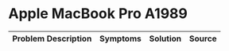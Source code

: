 # Apple MacBook Pro A1989

| Problem Description | Symptoms | Solution | Source |
| ------------------- | -------- | -------- | ------ |
